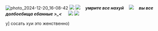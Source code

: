 ![photo_2024-12-20_16-08-42](https://github.com/user-attachments/assets/dc9dfe6b-e514-458a-8b68-eb3c07344be1)
![](https://64.media.tumblr.com/5196acefe25bbf3e61cf4f1d2174ca6f/074ea6737b8d636b-2b/s100x200/4a84dc126872ace68e14ef25545baa6d4104e877.pnj)
![](https://64.media.tumblr.com/c33546b95f17f874a9330450c8766b75/57c01b7c1fe1c08b-5f/s100x200/2d71f011c249a6c6f3eb007e9c96925e1474794f.gifv)
ㅤ***умрите все нахуй***ㅤ
![](https://64.media.tumblr.com/c421df679d2d9d7ec91aaff2d78ad9de/57c01b7c1fe1c08b-19/s100x200/c347c536f9e3c63debc6f45aba588be940b52651.gifv)
ㅤ***вы все долбоебища ебанные >_<*** ㅤ
![](https://64.media.tumblr.com/c33546b95f17f874a9330450c8766b75/57c01b7c1fe1c08b-5f/s100x200/2d71f011c249a6c6f3eb007e9c96925e1474794f.gifv)
![](https://64.media.tumblr.com/5196acefe25bbf3e61cf4f1d2174ca6f/074ea6737b8d636b-2b/s100x200/4a84dc126872ace68e14ef25545baa6d4104e877.pnj)

у] сосать хуи это женственно)

#


